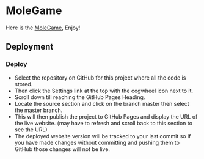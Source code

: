 # MoleGame

Here is the [MoleGame](https://ebuzeryalcin.github.io/MoleGame/), Enjoy!

## Deployment
### Deploy

- Select the repository on GitHub for this project where all the code is stored.
- Then click the Settings link at the top with the cogwheel icon next to it.
- Scroll down till reaching the GitHub Pages Heading.
- Locate the source section and click on the branch master then select the master branch.
- This will then publish the project to GitHub Pages and display the URL of the live website. (may have to refresh and scroll back to this 
section to see the URL)
- The deployed website version will be tracked to your last commit so if you have made changes without committing and pushing them to GitHub 
those changes will not be live.